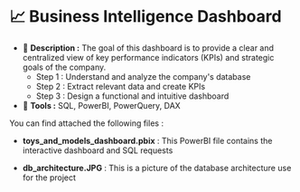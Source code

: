 # 📈 Business Intelligence Dashboard

- 📄 **Description :** The goal of this dashboard is to provide a clear and centralized view of key performance indicators (KPIs) and strategic goals of the company.
  -  Step 1 : Understand and analyze the company's database
  -  Step 2 : Extract relevant data and create KPIs
  -  Step 3 : Design a functional and intuitive dashboard
- 🔧 **Tools :** SQL, PowerBI, PowerQuery, DAX


You can find attached the following files :
- **toys_and_models_dashboard.pbix** :
This PowerBI file contains the interactive dashboard and SQL requests 

- **db_architecture.JPG** : This is a picture of the database architecture use for the project

